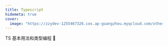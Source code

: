 ```yaml
---
title: Typescript
hidemeta: true
cover:
  image: "https://zzydev-1255467326.cos.ap-guangzhou.myqcloud.com/other/cover/typescript.png"
---
```


TS 基本用法和类型编程 🤸

